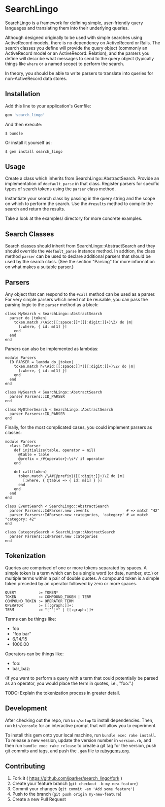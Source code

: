 # SearchLingo

SearchLingo is a framework for defining simple, user-friendly query languages
and translating them into their underlying queries.

Although designed originally to be used with simple searches using ActiveRecord
models, there is no dependency on ActiveRecord or Rails. The search classes you
define will provide the query object (commonly an ActiveRecord model or an
ActiveRecord::Relation), and the parsers you define will describe what messages
to send to the query object (typically things like <code>where</code> or a
named scope) to perform the search.

In theory, you should be able to write parsers to translate into queries for
non-ActiveRecord data stores.

## Installation

Add this line to your application's Gemfile:

```ruby
gem 'search_lingo'
```

And then execute:

    $ bundle

Or install it yourself as:

    $ gem install search_lingo

## Usage

Create a class which inherits from SearchLingo::AbstractSearch. Provide an
implementation of <code>#default_parse</code> in that class. Register parsers
for specific types of search tokens using the <code>parser</code> class method.

Instantiate your search class by passing in the query string and the scope on
which to perform the search. Use the <code>#results</code> method to compile
the search and return the results.

Take a look at the examples/ directory for more concrete examples.

## Search Classes

Search classes should inherit from SearchLingo::AbstractSearch and they should
override the <code>#default_parse</code> instance method. In addtion, the class
method <code>parser</code> can be used to declare additional parsers that
should be used by the search class. (See the section "Parsing" for more
information on what makes a suitable parser.)

## Parsers

Any object that can respond to the <code>#call</code> method can be used as a
parser. For very simple parsers which need not be reusable, you can pass the
parsing logic to the <code>parser</code> method as a block:

    class MySearch < SearchLingo::AbstractSearch
      parser do |token|
        token.match /\Aid:[[:space:]]*([[:digit:]]+)\Z/ do |m|
          [:where, { id: m[1] }]
        end
      end
    end

Parsers can also be implemented as lambdas:

    module Parsers
      ID_PARSER = lambda do |token|
        token.match h/\Aid:[[:space:]]*([[:digit:]]+)\Z/ do |m|
          [:where, { id: m[1] }]
        end
      end
    end

    class MySearch < SearchLingo::AbstractSearch
      parser Parsers::ID_PARSER
    end

    class MyOtherSearch < SearchLingo::AbstractSearch
      parser Parsers::ID_PARSER
    end

Finally, for the most complicated cases, you could implement parsers as
classes:

    module Parsers
      class IdParser
        def initialize(table, operator = nil)
          @table = table
          @prefix = /#{operator}:\s*/ if operator
        end

        def call(token)
          token.match /\A#{@prefix}([[:digit:]]+)\Z do |m|
            [:where, { @table => { id: m[1] } }]
          end
        end
      end
    end

    class EventSearch < SearchLingo::AbstractSearch
      parser Parsers::IdParser.new :events                 # => match "42"
      parser Parsers::IdParser.new :categories, 'category' # => match "category: 42"
    end

    class CategorySearch < SearchLingo::AbstractSearch
      parser Parsers::IdParser.new :categories
    end

## Tokenization

Queries are comprised of one or more tokens separated by spaces. A simple token
is a term which can be a single word (or date, number, etc.) or multiple terms
within a pair of double quotes. A compound token is a simple token preceded by
an operator followed by zero or more spaces.

    QUERY          := TOKEN*
    TOKEN          := COMPOUND_TOKEN | TERM
    COMPOUND_TOKEN := OPERATOR TERM
    OPERATOR       := [[:graph:]]+:
    TERM           := "[^"]*" | [[:graph:]]+

Terms can be things like:

* foo
* "foo bar"
* 6/14/15
* 1000.00

Operators can be things like:

* foo:
* bar_baz:

(If you want to perform a query with a term that could potentially be parsed as
an operator, you would place the term in quotes, i.e., "foo:".)

TODO: Explain the tokenization process in greater detail.

## Development

After checking out the repo, run `bin/setup` to install dependencies. Then, run
`bin/console` for an interactive prompt that will allow you to experiment.

To install this gem onto your local machine, run `bundle exec rake install`. To
release a new version, update the version number in `version.rb`, and then run
`bundle exec rake release` to create a git tag for the version, push git
commits and tags, and push the `.gem` file to
[rubygems.org](https://rubygems.org).

## Contributing

1. Fork it ( https://github.com/jparker/search_lingo/fork )
2. Create your feature branch (`git checkout -b my-new-feature`)
3. Commit your changes (`git commit -am 'Add some feature'`)
4. Push to the branch (`git push origin my-new-feature`)
5. Create a new Pull Request

